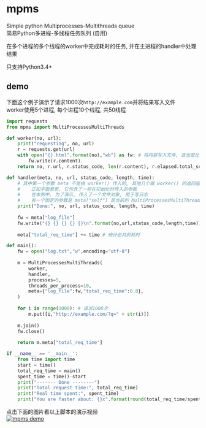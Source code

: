# mpms
Simple python Multiprocesses-Multithreads queue  
简易Python多进程-多线程任务队列 (自用)  
  
在多个进程的多个线程的worker中完成耗时的任务, 并在主进程的handler中处理结果  
  
只支持Python3.4+  

## demo
下面这个例子演示了请求1000次`http://example.com`并将结果写入文件  
worker使用5个进程, 每个进程10个线程, 共50线程  
```python
import requests
from mpms import MultiProcessesMultiThreads

def worker(no, url):
    print("requesting", no, url)
    r = requests.get(url)
    with open("{}.html".format(no),"wb") as fw: # 将内容写入文件, 这也是比较耗时的IO操作
        fw.write(r.content)
    return no, r.url, r.status_code, len(r.content), r.elapsed.total_seconds()

def handler(meta, no, url, status_code, length, time):
    # 其中第一个参数 meta 不是由 worker() 传入的, 其他几个跟 worker() 的返回值一一对应
    #    正如字面意思, 它包含了一些在初始化时传入的参数
    #    在本例中, 为了演示, 传入了一个文件对象, 用于写日志
    #    有一个固定的参数是 meta["self"] 是当前的 MultiProcessesMultiThreads 对象本身
    print("Done:", no, url, status_code, length, time)
    
    fw = meta["log_file"]
    fw.write("{} {} {} {} {}\n".format(no,url,status_code,length,time))
    
    meta["total_req_time"] += time # 统计总共的耗时

def main():
    fw = open("log.txt","w",encoding="utf-8")
    
    m = MultiProcessesMultiThreads(
        worker,
        handler,
        processes=5,
        threads_per_process=10,
        meta={"log_file":fw,"total_req_time":0.0},
    )
    
    for i in range(1000): # 请求1000次
        m.put([i,"http://example.com/?q=" + str(i)])
    
    m.join()
    fw.close()
    
    return m.meta["total_req_time"]

if __name__ == '__main__':
    from time import time
    start = time()
    total_req_time = main()
    spent_time = time()-start
    print("------- Done --------")
    print("Total request time:", total_req_time)
    print("Real time spent:", spent_time)
    print("You are faster about: {}x".format(round(total_req_time/spent_time,3)))
```

点击下面的图片看以上脚本的演示视频  
[![mpms demo](https://asciinema.org/a/85802.png)](https://asciinema.org/a/85802)  

